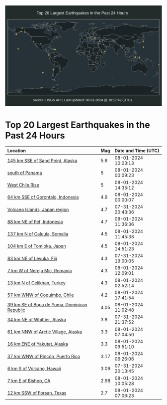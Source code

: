 ![Map](./map.png)

# Top 20 Largest Earthquakes in the Past 24 Hours

| Location | Mag | Date and Time (UTC) |
|:---|:---|:---|
| [145 km SSE of Sand Point, Alaska](https://earthquake.usgs.gov/earthquakes/eventpage/us6000nhbe) | 5.6 | 08-01-2024 10:03:13 |
| [south of Panama](https://earthquake.usgs.gov/earthquakes/eventpage/us6000nh8m) | 5 | 08-01-2024 00:09:23 |
| [West Chile Rise](https://earthquake.usgs.gov/earthquakes/eventpage/us6000nhcw) | 5 | 08-01-2024 14:35:12 |
| [64 km SSE of Gorontalo, Indonesia](https://earthquake.usgs.gov/earthquakes/eventpage/us6000nh8l) | 4.9 | 08-01-2024 00:00:07 |
| [Volcano Islands, Japan region](https://earthquake.usgs.gov/earthquakes/eventpage/us6000nh7r) | 4.7 | 07-31-2024 20:43:36 |
| [88 km NE of Fef, Indonesia](https://earthquake.usgs.gov/earthquakes/eventpage/us6000nhbq) | 4.7 | 08-01-2024 11:36:36 |
| [137 km N of Caluula, Somalia](https://earthquake.usgs.gov/earthquakes/eventpage/us6000nhbt) | 4.5 | 08-01-2024 11:45:38 |
| [104 km E of Tomioka, Japan](https://earthquake.usgs.gov/earthquakes/eventpage/us6000nhd1) | 4.5 | 08-01-2024 14:51:23 |
| [83 km NE of Levuka, Fiji](https://earthquake.usgs.gov/earthquakes/eventpage/us6000nh6s) | 4.3 | 07-31-2024 19:00:05 |
| [7 km W of Nereju Mic, Romania](https://earthquake.usgs.gov/earthquakes/eventpage/us6000nhbu) | 4.3 | 08-01-2024 12:09:01 |
| [13 km N of Çelikhan, Turkey](https://earthquake.usgs.gov/earthquakes/eventpage/us6000nh9q) | 4.3 | 08-01-2024 02:52:14 |
| [57 km WNW of Coquimbo, Chile](https://earthquake.usgs.gov/earthquakes/eventpage/us6000nheg) | 4.2 | 08-01-2024 17:41:54 |
| [39 km SE of Boca de Yuma, Dominican Republic](https://earthquake.usgs.gov/earthquakes/eventpage/pr2024214000) | 4.05 | 08-01-2024 11:02:48 |
| [34 km NE of Whittier, Alaska](https://earthquake.usgs.gov/earthquakes/eventpage/ak0249sm72cx) | 3.8 | 07-31-2024 21:37:52 |
| [61 km NNW of Arctic Village, Alaska](https://earthquake.usgs.gov/earthquakes/eventpage/ak0249u179ks) | 3.3 | 08-01-2024 07:04:50 |
| [16 km ENE of Yakutat, Alaska](https://earthquake.usgs.gov/earthquakes/eventpage/ak0249u2o4ga) | 3.3 | 08-01-2024 09:51:10 |
| [37 km WNW of Rincón, Puerto Rico](https://earthquake.usgs.gov/earthquakes/eventpage/pr71456748) | 3.17 | 08-01-2024 06:26:06 |
| [6 km S of Volcano, Hawaii](https://earthquake.usgs.gov/earthquakes/eventpage/hv74377056) | 3.09 | 07-31-2024 20:13:45 |
| [7 km E of Bishop, CA](https://earthquake.usgs.gov/earthquakes/eventpage/nc75042182) | 2.98 | 08-01-2024 10:05:28 |
| [12 km SSW of Forsan, Texas](https://earthquake.usgs.gov/earthquakes/eventpage/us6000nhau) | 2.7 | 08-01-2024 07:06:23 |

